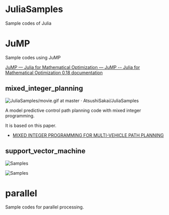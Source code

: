 # JuliaSamples
Sample codes of Julia

# JuMP

Sample codes using JuMP

[JuMP — Julia for Mathematical Optimization — JuMP \-\- Julia for Mathematical Optimization 0\.18 documentation](https://jump.readthedocs.io/en/latest/)

## mixed_integer_planning

![JuliaSamples/movie\.gif at master · AtsushiSakai/JuliaSamples](https://github.com/AtsushiSakai/JuliaSamples/blob/master/JuMP/mixed_integer_planning/movie.gif)

A model predictive control path planning code with mixed integer programming.

It is based on this paper.

- [MIXED INTEGER PROGRAMMING FOR MULTI-VEHICLE PATH PLANNING](http://citeseerx.ist.psu.edu/viewdoc/download?doi=10.1.1.4.2591&rep=rep1&type=pdf)


## support_vector_machine


![Samples](https://github.com/AtsushiSakai/JuliaSamples/blob/master/JuMP/support_vector_machine/linear_svm.png)

![Samples](https://github.com/AtsushiSakai/JuliaSamples/blob/master/JuMP/support_vector_machine/nonlinear_svm.png)


# parallel

Sample codes for parallel processing.

